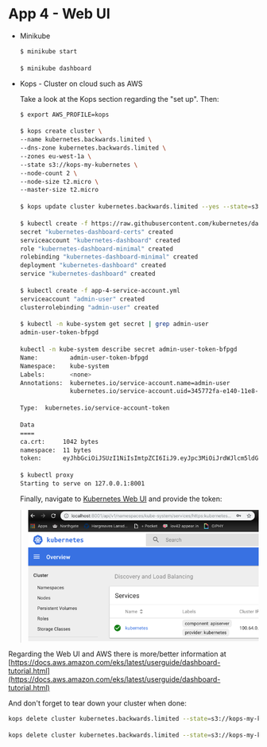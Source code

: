 # App 4 - Web UI

- Minikube

  ```bash
  $ minikube start
  
  $ minikube dashboard
  ```

- Kops - Cluster on cloud such as AWS

  Take a look at the Kops section regarding the "set up". Then:

  ```bash
  $ export AWS_PROFILE=kops
  
  $ kops create cluster \
  --name kubernetes.backwards.limited \
  --dns-zone kubernetes.backwards.limited \
  --zones eu-west-1a \
  --state s3://kops-my-kubernetes \
  --node-count 2 \
  --node-size t2.micro \
  --master-size t2.micro
  
  $ kops update cluster kubernetes.backwards.limited --yes --state=s3://kops-my-kubernetes
  
  $ kubectl create -f https://raw.githubusercontent.com/kubernetes/dashboard/master/src/deploy/recommended/kubernetes-dashboard.yaml
  secret "kubernetes-dashboard-certs" created
  serviceaccount "kubernetes-dashboard" created
  role "kubernetes-dashboard-minimal" created
  rolebinding "kubernetes-dashboard-minimal" created
  deployment "kubernetes-dashboard" created
  service "kubernetes-dashboard" created
  
  $ kubectl create -f app-4-service-account.yml
  serviceaccount "admin-user" created
  clusterrolebinding "admin-user" created
  
  $ kubectl -n kube-system get secret | grep admin-user
  admin-user-token-bfpgd
  
  kubectl -n kube-system describe secret admin-user-token-bfpgd
  Name:         admin-user-token-bfpgd
  Namespace:    kube-system
  Labels:       <none>
  Annotations:  kubernetes.io/service-account.name=admin-user
                kubernetes.io/service-account.uid=345772fa-e140-11e8-901c-064e0766e5de
  
  Type:  kubernetes.io/service-account-token
  
  Data
  ====
  ca.crt:     1042 bytes
  namespace:  11 bytes
  token:      eyJhbGciOiJSUzI1NiIsImtpZCI6IiJ9.eyJpc3MiOiJrdWJlcm5ldGVzL3NlcnZpY2VhY2NvdW50Iiwia3ViZXJuZXRlcy5pby9zZXJ2aWNlYWNjb3VudC9uYW1lc3BhY2UiOiJrdWJlLXN5c3RlbSIsImt1YmVybmV0ZXMuaW8vc2VydmljZWFjY291bnQvc2VjcmV0Lm5hbWUiOiJhZG1pbi11c2VyLXRva2VuLWJmcGdkIiwia3ViZXJuZXRlcy5pby9zZXJ2aWNlYWNjb3VudC9zZXJ2aWNlLWFjY291bnQubmFtZSI6ImFkbWluLXVzZXIiLCJrdWJlcm5ldGVzLmlvL3NlcnZpY2VhY2NvdW50L3NlcnZpY2UtYWNjb3VudC51aWQiOiIzNDU3NzJmYS1lMTQwLTExZTgtOTAxYy0wNjRlMDc2NmU1ZGUiLCJzdWIiOiJzeXN0ZW06c2VydmljZWFjY291bnQ6a3ViZS1zeXN0ZW06YWRtaW4tdXNlciJ9.qnaBZCC5WDkXMYQIu61B0vku7iU-c5BCxUaK0L6iO_njctTOQmcfRD8ogPM_Lr0iTlEaGbOlWMLbj7jYikrs_CJ7xPxiY1_31ra_IKEn7gZMvdqonMgabp5YBh3vZArI8bhniQgruW04C2h74icqeOhp8h7woflT0RctHZF4nyzjwa1BNcU5Vs9Fko-7CqUWyxhNurCJOQvRqdVFe7_gtq6t4myc6aOoK8wTvaRJk01OTNJYLi3F_hCdXZIP_gBdYwK9QBNcQ2dyX7u-FhkmVc-uiq5zcB847GGi1NzGWvDQoBXX8XTcIzkFPNO7smOuoQiO7UAqc_q2YONtc_cFfQ
      
  $ kubectl proxy
  Starting to serve on 127.0.0.1:8001
  ```

  Finally, navigate to [Kubernetes Web UI](<http://localhost:8001/api/v1/namespaces/kube-system/services/https:kubernetes-dashboard:/proxy/>) and provide the token:

> ![Web UI](docs/images/web-ui.png)



Regarding the Web UI and AWS there is more/better information at [https://docs.aws.amazon.com/eks/latest/userguide/dashboard-tutorial.html](https://docs.aws.amazon.com/eks/latest/userguide/dashboard-tutorial.html)

And don't forget to tear down your cluster when done:

```bash
kops delete cluster kubernetes.backwards.limited --state=s3://kops-my-kubernetes

kops delete cluster kubernetes.backwards.limited --state=s3://kops-my-kubernetes --yes
```



